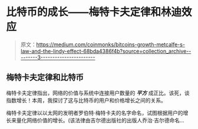 # 比特币的成长——梅特卡夫定律和林迪效应

> 原文：<https://medium.com/coinmonks/bitcoins-growth-metcalfe-s-law-and-the-lindy-effect-68bda4386f4b?source=collection_archive---------3----------------------->

## **梅特卡夫定律和比特币**

梅特卡夫定律指出，网络的价值与系统中连接用户数量的 ***平方*** 成正比。该死，谈指数增长！本周，我探讨了这与比特币的用户和价格增长之间的关系。

梅特卡夫定律以以太网的发明者罗伯特·梅特卡夫的名字命名，试图根据用户的增长来量化网络价值的增长。(该法律由吉尔德出版社的出版人乔治·吉尔德命名…